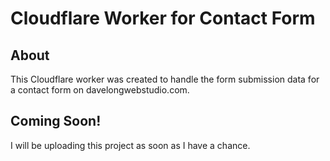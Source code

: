 # Cloudflare Worker for Contact Form

## About

This Cloudflare worker was created to handle the form submission data for a contact form on davelongwebstudio.com.

## Coming Soon!

I will be uploading this project as soon as I have a chance.
